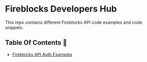 # Fireblocks Developers Hub

This repo contains different Fireblocks API code examples and code snippets.

## Table Of Contents 📖

- [Fireblocks API Auth Examples](https://github.com/fireblocks/developers-hub/blob/main/authentication_examples/README.md)